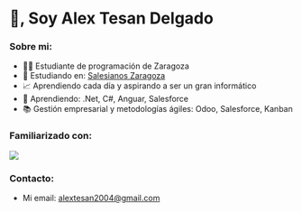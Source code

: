 <h1>👋, Soy  Alex Tesan Delgado</h1>
<h3>Sobre mi:</h3>

- 👨‍💻 Estudiante de programación de Zaragoza
- 🔭 Estudiando en: [Salesianos Zaragoza](https://zaragoza.salesianos.edu/)
- 📈 Aprendiendo cada día y aspirando a ser un gran informático
- 🌱 Aprendiendo: .Net, C#, Anguar, Salesforce
- 📚 Gestión empresarial y metodologías ágiles: Odoo, Salesforce, Kanban 

<h3>Familiarizado con:</h3>

<p align="left">
  <a href="https://skillicons.dev">
    <img src="https://skillicons.dev/icons?i=java,py,cs,dotnet,angular,js,jquery,html,css,bootstrap,maven,mysql,sqlite,linux,git,docker,unity,vscode,visualstudio,eclipse&perline=10" />
  </a>
</p>

<h3>Contacto:</h3>

- Mi email: alextesan2004@gmail.com

<!---✨
<h3>certifiaciones:</h3>
[![My Skills](https://skillicons.dev/icons?i=js,html,css,wasm)](https://skillicons.dev)
spring,postman,aws,arduino
--->
